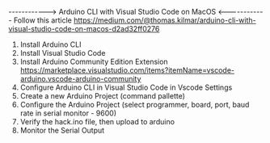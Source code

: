 ------------> Arduino CLI with Visual Studio Code on MacOS <------------
Follow this article https://medium.com/@thomas.kilmar/arduino-cli-with-visual-studio-code-on-macos-d2ad32ff0276

1. Install Arduino CLI
2. Install Visual Studio Code
3. Install Arduino Community Edition Extension https://marketplace.visualstudio.com/items?itemName=vscode-arduino.vscode-arduino-community
4. Configure Arduino CLI in Visual Studio Code in Vscode Settings
5. Create a new Arduino Project (command pallette)
6. Configure the Arduino Project (select programmer, board, port, baud rate in serial monitor - 9600)
7. Verify the hack.ino file, then upload to arduino
8. Monitor the Serial Output
